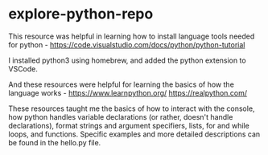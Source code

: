 # explore-python-repo

This resource was helpful in learning how to install language tools needed for python -
https://code.visualstudio.com/docs/python/python-tutorial

I installed python3 using homebrew, and added the python extension to VSCode.

And these resources were helpful for learning the basics of how the language works -
https://www.learnpython.org/
https://realpython.com/

These resources taught me the basics of how to interact with the console, how python handles variable declarations (or rather, doesn't handle declarations), format strings and argument specifiers, lists, for and while loops, and functions.  Specific examples and more detailed descriptions can be found in the hello.py file.